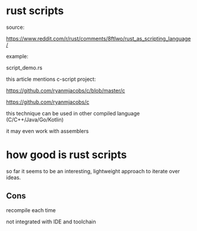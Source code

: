 
# rust scripts

source:

https://www.reddit.com/r/rust/comments/8ftlwo/rust_as_scripting_language/

example:

script_demo.rs

this article mentions c-script project:

https://github.com/ryanmjacobs/c/blob/master/c

https://github.com/ryanmjacobs/c

this technique can be used in other compiled language (C/C++/Java/Go/Kotlin)

it may even work with assemblers

# how good is rust scripts

so far it seems to be an interesting, lightweight approach to iterate over ideas.

## Cons

recompile each time

not integrated with IDE and toolchain
